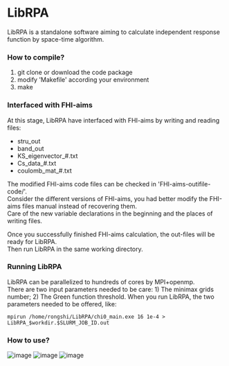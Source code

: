# LibRPA
LibRPA is a standalone software aiming to calculate independent response function by space-time algorithm.
### How to compile?
1. git clone or download the code package
2. modify 'Makefile' according your environment
3. make

### Interfaced with FHI-aims
At this stage, LibRPA have interfaced with FHI-aims by writing and reading files:
- stru_out
- band_out
- KS_eigenvector_#.txt
- Cs_data_#.txt
- coulomb_mat_#.txt

The modified FHI-aims code files can be checked in 'FHI-aims-outifile-code/'. \
Consider the different versions of FHI-aims, you had better modify the FHI-aims files manual instead of recovering them.\
Care of the new variable declarations in the beginning and the places of writing files.

Once you successfully finished FHI-aims calculation, the out-files will be ready for LibRPA. \
Then run LibRPA in the same working directory.

### Running LibRPA
LibRPA can be parallelized to hundreds of cores by MPI+openmp.\
There are two input parameters needed to be care: 1) The minimax grids number; 2) The Green function threshold.
When you run LibRPA, the two parameters needed to be offered, like:
```
mpirun /home/rongshi/LibRPA/chi0_main.exe 16 1e-4 > LibRPA_$workdir.$SLURM_JOB_ID.out
```

### How to use?

![image](https://github.com/Srlive1201/LibRPA/blob/master/doc/IMG/farmwork.png)
![image](https://github.com/Srlive1201/LibRPA/blob/master/doc/IMG/FHI-aims_interface.png)
![image](https://github.com/Srlive1201/LibRPA/blob/master/doc/IMG/parallell-schem.png)
